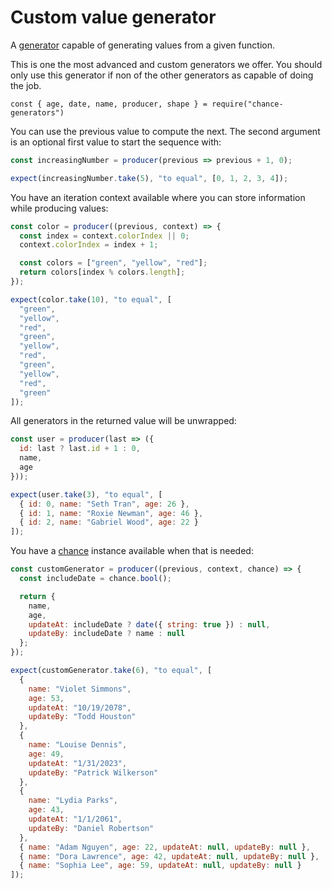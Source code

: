 # Custom value generator

A [generator](../generator/) capable of generating values from a given function.

This is one the most advanced and custom generators we offer. You should only
use this generator if non of the other generators as capable of doing the job.

```js#evaluate:false
const { age, date, name, producer, shape } = require("chance-generators")
```

You can use the previous value to compute the next. The second argument is an
optional first value to start the sequence with:

```js
const increasingNumber = producer(previous => previous + 1, 0);

expect(increasingNumber.take(5), "to equal", [0, 1, 2, 3, 4]);
```

You have an iteration context available where you can store information while
producing values:

```js
const color = producer((previous, context) => {
  const index = context.colorIndex || 0;
  context.colorIndex = index + 1;

  const colors = ["green", "yellow", "red"];
  return colors[index % colors.length];
});

expect(color.take(10), "to equal", [
  "green",
  "yellow",
  "red",
  "green",
  "yellow",
  "red",
  "green",
  "yellow",
  "red",
  "green"
]);
```

All generators in the returned value will be unwrapped:

```js
const user = producer(last => ({
  id: last ? last.id + 1 : 0,
  name,
  age
}));

expect(user.take(3), "to equal", [
  { id: 0, name: "Seth Tran", age: 26 },
  { id: 1, name: "Roxie Newman", age: 46 },
  { id: 2, name: "Gabriel Wood", age: 22 }
]);
```

You have a [chance](http://chancejs.com/) instance available when that is
needed:

```js
const customGenerator = producer((previous, context, chance) => {
  const includeDate = chance.bool();

  return {
    name,
    age,
    updateAt: includeDate ? date({ string: true }) : null,
    updateBy: includeDate ? name : null
  };
});

expect(customGenerator.take(6), "to equal", [
  {
    name: "Violet Simmons",
    age: 53,
    updateAt: "10/19/2078",
    updateBy: "Todd Houston"
  },
  {
    name: "Louise Dennis",
    age: 49,
    updateAt: "1/31/2023",
    updateBy: "Patrick Wilkerson"
  },
  {
    name: "Lydia Parks",
    age: 43,
    updateAt: "1/1/2061",
    updateBy: "Daniel Robertson"
  },
  { name: "Adam Nguyen", age: 22, updateAt: null, updateBy: null },
  { name: "Dora Lawrence", age: 42, updateAt: null, updateBy: null },
  { name: "Sophia Lee", age: 59, updateAt: null, updateBy: null }
]);
```
